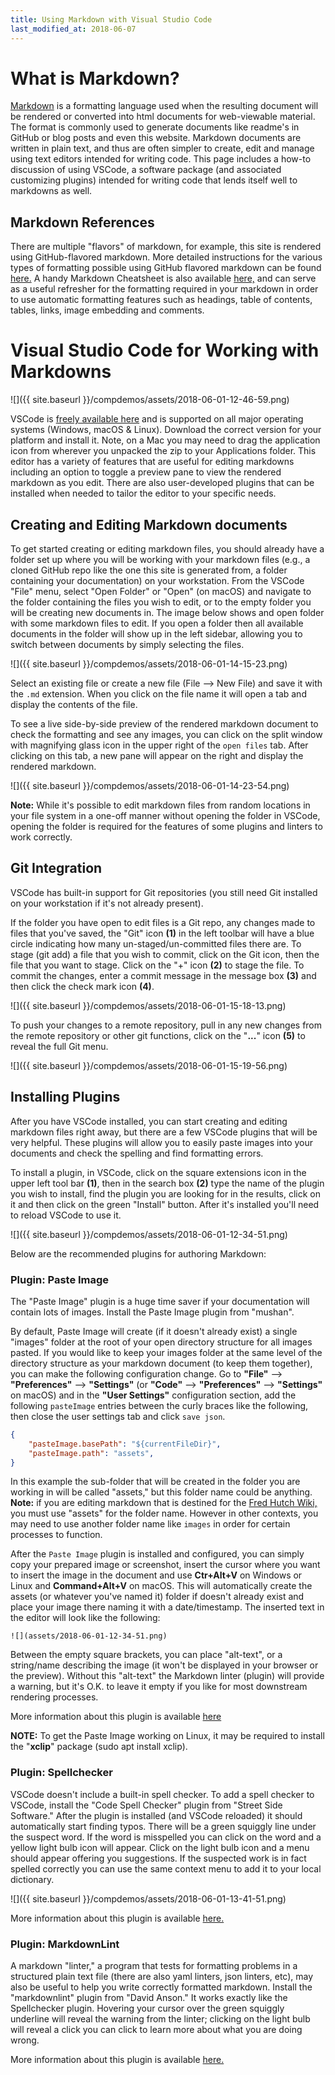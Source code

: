 ```yaml
---
title: Using Markdown with Visual Studio Code
last_modified_at: 2018-06-07
---
```

# What is Markdown?
[Markdown](https://en.wikipedia.org/wiki/Markdown) is a formatting language used when the resulting document will be rendered or converted into html documents for web-viewable material.  The format is commonly used to generate documents like readme's in GitHub or blog posts and even this website.  Markdown documents are written in plain text, and thus are often simpler to create, edit and manage using text editors intended for writing code.  This page includes a how-to discussion of using VSCode, a software package (and associated customizing plugins) intended for writing code that lends itself well to markdowns as well.  

## Markdown References
There are multiple "flavors" of markdown, for example, this site is rendered using GitHub-flavored markdown. More detailed instructions for the various types of formatting possible using GitHub flavored markdown can be found [here.](https://help.github.com/categories/writing-on-github/)  A handy Markdown Cheatsheet is also available [here,](https://github.com/adam-p/markdown-here/wiki/Markdown-Cheatsheet) and can serve as a useful refresher for the formatting required in your markdown in order to use automatic formatting features such as headings, table of contents, tables, links, image embedding and comments.  

# Visual Studio Code for Working with Markdowns
![]({{ site.baseurl }}/compdemos/assets/2018-06-01-12-46-59.png)

VSCode is [freely available here](https://code.visualstudio.com/Download) and is supported on all major operating systems (Windows, macOS & Linux). Download the correct version for your platform and install it.  Note, on a Mac you may need to drag the application icon from wherever you unpacked the zip to your Applications folder.  This editor has a variety of features that are useful for editing markdowns including an option to toggle a preview pane to view the rendered markdown as you edit.  There are also user-developed plugins that can be installed when needed to tailor the editor to your specific needs.  


## Creating and Editing Markdown documents

To get started creating or editing markdown files, you should already have a folder set up where you will be working with your markdown files (e.g., a cloned GitHub repo like the one this site is generated from, a folder containing your documentation) on your workstation. From the VSCode "File" menu, select "Open Folder" or "Open" (on macOS) and navigate to the folder containing the files you wish to edit, or to the empty folder you will be creating new documents in. The image below shows and open folder with some markdown files to edit. If you open a folder then all available documents in the folder will show up in the left sidebar, allowing you to switch between documents by simply selecting the files.  

![]({{ site.baseurl }}/compdemos/assets/2018-06-01-14-15-23.png)

Select an existing file or create a new file (File --> New File) and save it with the `.md` extension. When you click on the file name it will open a tab and display the contents of the file.

To see a live side-by-side preview of the rendered markdown document to check the formatting and see any images, you can click on the split window with magnifying glass icon in the upper right of the `open files` tab. After clicking on this tab, a new pane will appear on the right and display the rendered markdown.

![]({{ site.baseurl }}/compdemos/assets/2018-06-01-14-23-54.png)

**Note:** While it's possible to edit markdown files from random locations in your file system in a one-off manner without opening the folder in VSCode, opening the folder is required for the features of some plugins and linters to work correctly.  

## Git Integration

VSCode has built-in support for Git repositories (you still need Git installed on your workstation if it's not already present).

If the folder you have open to edit files is a Git repo, any changes made to files that you've saved, the "Git" icon **(1)** in the left toolbar will have a blue circle indicating how many un-staged/un-committed files there are. To stage (git add) a file that you wish to commit, click on the Git icon, then the file that you want to stage. Click on the "+" icon **(2)** to stage the file. To commit the changes, enter a commit message in the message box **(3)** and then click the check mark icon **(4)**.

![]({{ site.baseurl }}/compdemos/assets/2018-06-01-15-18-13.png)

To push your changes to a remote repository, pull in any new changes from the remote repository or other git functions, click on the "**...**" icon **(5)** to reveal the full Git menu.

![]({{ site.baseurl }}/compdemos/assets/2018-06-01-15-19-56.png)

## Installing Plugins

After you have VSCode installed, you can start creating and editing markdown files right away, but there are a few VSCode plugins that will be very helpful. These plugins will allow you to easily paste images into your documents and check the spelling and find formatting errors.  

To install a plugin, in VSCode, click on the square extensions icon in the upper left tool bar **(1)**, then in the search box **(2)** type the name of the plugin you wish to install, find the plugin you are looking for in the results, click on it and then click on the green "Install" button. After it's installed you'll need to reload VSCode to use it.

![]({{ site.baseurl }}/compdemos/assets/2018-06-01-12-34-51.png)

Below are the recommended plugins for authoring Markdown:

### Plugin: Paste Image

The "Paste Image" plugin is a huge time saver if your documentation will contain lots of images. Install the Paste Image plugin from "mushan".

By default, Paste Image will create (if it doesn't already exist) a single "images" folder at the root of your open directory structure for all images pasted. If you would like to keep your images folder at the same level of the directory structure as your markdown document (to keep them together), you can make the following configuration change. Go to **"File"** --> **"Preferences"** --> **"Settings"** (or **"Code"** --> **"Preferences"** --> **"Settings"** on macOS) and in the **"User Settings"** configuration section, add the following `pasteImage` entries between the curly braces like the following, then close the user settings tab and click `save json`.  

```json
{
    "pasteImage.basePath": "${currentFileDir}",
    "pasteImage.path": "assets",
}
```
In this example the sub-folder that will be created in the folder you are working in will be called "assets," but this folder name could be anything.  **Note:** if you are editing markdown that is destined for the [Fred Hutch Wiki,](https://fredhutch.github.io/wiki/) you must use "assets" for the folder name. However in other contexts, you may need to use another folder name like `images` in order for certain processes to function.

After the `Paste Image` plugin is installed and configured, you can simply copy your prepared image or screenshot, insert the cursor where you want to insert the image in the document and use **Ctr+Alt+V** on Windows or Linux and **Command+Alt+V** on macOS. This will automatically create the assets (or whatever you've named it) folder if doesn't already exist and place your image there naming it with a date/timestamp. The inserted text in the editor will look like the following:

```
![](assets/2018-06-01-12-34-51.png)
```

Between the empty square brackets, you can place "alt-text", or a string/name describing the image (it won't be displayed in your browser or the preview). Without this "alt-text" the Markdown linter (plugin) will provide a warning, but it's O.K. to leave it empty if you like for most downstream rendering processes.  

More information about this plugin is available [here](https://marketplace.visualstudio.com/items?itemName=mushan.vscode-paste-image)

**NOTE:** To get the Paste Image working on Linux, it may be required to install the "**xclip**" package  (sudo apt install xclip).


### Plugin: Spellchecker

VSCode doesn't include a built-in spell checker. To add a spell checker to VSCode, install the "Code Spell Checker" plugin from "Street Side Software." After the plugin is installed (and VSCode reloaded) it should automatically start finding typos. There will be a green squiggly line under the suspect word. If the word is misspelled you can click on the word and a yellow light bulb icon will appear. Click on the light bulb icon and a menu should appear offering you suggestions. If the suspected work is in fact spelled correctly you can use the same context menu to add it to your local dictionary.

![]({{ site.baseurl }}/compdemos/assets/2018-06-01-13-41-51.png)


More information about this plugin is available [here.](https://marketplace.visualstudio.com/items?itemName=streetsidesoftware.code-spell-checker)


### Plugin: MarkdownLint

A markdown "linter," a program that tests for formatting problems in a structured plain text file (there are also yaml linters, json linters, etc), may also be useful to help you write correctly formatted markdown. Install the "markdownlint" plugin from "David Anson." It works exactly like the Spellchecker plugin. Hovering your cursor over the green squiggly underline will reveal the warning from the linter; clicking on the light bulb will reveal a click you can click to learn more about what you are doing wrong.

More information about this plugin is available [here.](https://marketplace.visualstudio.com/items?itemName=DavidAnson.vscode-markdownlint)
